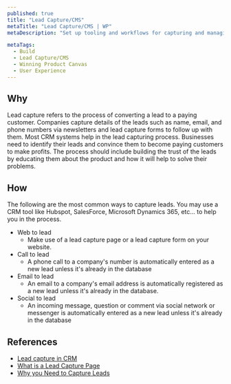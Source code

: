 ```yaml
---
published: true
title: "Lead Capture/CMS"
metaTitle: "Lead Capture/CMS | WP"
metaDescription: "Set up tooling and workflows for capturing and managing your potential customers. Invest in Customer Relationship Management system to automate and provide a consistent experience."

metaTags:
  - Build
  - Lead Capture/CMS
  - Winning Product Canvas
  - User Experience
---
```


## Why
Lead capture refers to the process of converting a lead to a paying customer. Companies capture details of the leads such as name, email, and phone numbers via newsletters and lead capture forms to follow up with them. Most CRM systems help in the lead capturing process. Businesses need to identify their leads and convince them to become paying customers to make profits. The process should include building the trust of the leads by educating them about the product and how it will help to solve their problems. 

## How
The following are the most common ways to capture leads. You may use a CRM tool like Hubspot, SalesForce, Microsoft Dynamics 365, etc... to help you in the process.

- Web to lead
  - Make use of a lead capture page or a lead capture form on your website.
- Call to lead
  - A phone call to a company's number is automatically entered as a new lead unless it's already in the database
- Email to lead
  - An email to a company's email address is automatically registered as a new lead unless it's already in the database.
- Social to lead
  - An incoming message, question or comment via social network or messenger is automatically entered as a new lead unless it's already in the database

## References

- [Lead capture in CRM](https://www.bitrix24.com/glossary/what-is-lead-capture-crm-definition.php)
- [What is a Lead Capture Page](https://instapage.com/what-is-a-lead-capture-page)
- [Why you Need to Capture Leads](https://www.process.st/why-you-need-to-capture-leads-on-your-company-website/)
